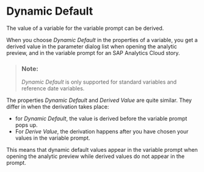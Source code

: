 <!-- loio2262a45973da458cb27536c63129fe16 -->

# Dynamic Default

The value of a variable for the variable prompt can be derived.

When you choose *Dynamic Default* in the properties of a variable, you get a derived value in the parameter dialog list when opening the analytic preview, and in the variable prompt for an SAP Analytics Cloud story.

> ### Note:  
> *Dynamic Default* is only supported for standard variables and reference date variables.

The properties *Dynamic Default* and *Derived Value* are quite similar. They differ in when the derivation takes place:

-   for *Dynamic Default*, the value is derived before the variable prompt pops up.
-   For *Derive Value*, the derivation happens after you have chosen your values in the variable prompt.


This means that dynamic default values appear in the variable prompt when opening the analytic preview while derived values do not appear in the prompt.

